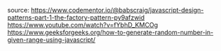 source: 
https://www.codementor.io/@babscraig/javascript-design-patterns-part-1-the-factory-pattern-py9afzwid
https://www.youtube.com/watch?v=fYbhD_KMCOg
https://www.geeksforgeeks.org/how-to-generate-random-number-in-given-range-using-javascript/